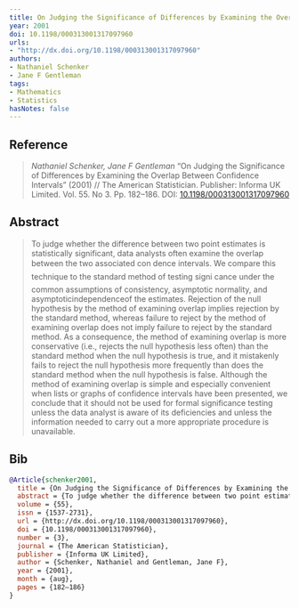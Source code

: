 ```yaml
---
title: On Judging the Significance of Differences by Examining the Overlap Between Confidence Intervals
year: 2001
doi: 10.1198/000313001317097960
urls:
- "http://dx.doi.org/10.1198/000313001317097960"
authors:
- Nathaniel Schenker
- Jane F Gentleman
tags:
- Mathematics
- Statistics
hasNotes: false
---
```


## Reference

> <i>Nathaniel Schenker, Jane F Gentleman</i> “On Judging the Significance of Differences by Examining the Overlap Between Confidence Intervals” (2001) // The American Statistician. Publisher: Informa UK Limited. Vol.&nbsp;55. No&nbsp;3. Pp.&nbsp;182–186. DOI:&nbsp;<a href='https://doi.org/10.1198/000313001317097960'>10.1198/000313001317097960</a>

## Abstract

> To judge whether the difference between two point estimates is statistically significant, data analysts often examine the overlap between the two associated con dence intervals. We compare this technique to the standard method of testing signi cance under the common assumptions of consistency, asymptotic normality, and asymptoticindependenceof the estimates. Rejection of the null hypothesis by the method of examining overlap implies rejection by the standard method, whereas failure to reject by the method of examining overlap does not imply failure to reject by the standard method. As a consequence, the method of examining overlap is more conservative (i.e., rejects the null hypothesis less often) than the standard method when the null hypothesis is true, and it mistakenly fails to reject the null hypothesis more frequently than does the standard method when the null hypothesis is false. Although the method of examining overlap is simple and especially convenient when lists or graphs of confidence intervals have been presented, we conclude that it should not be used for formal significance testing unless the data analyst is aware of its deficiencies and unless the information needed to carry out a more appropriate procedure is unavailable.

## Bib

```bib
@Article{schenker2001,
  title = {On Judging the Significance of Differences by Examining the Overlap Between Confidence Intervals},
  abstract = {To judge whether the difference between two point estimates is statistically significant, data analysts often examine the overlap between the two associated con dence intervals. We compare this technique to the standard method of testing signi cance under the common assumptions of consistency, asymptotic normality, and asymptoticindependenceof the estimates. Rejection of the null hypothesis by the method of examining overlap implies rejection by the standard method, whereas failure to reject by the method of examining overlap does not imply failure to reject by the standard method. As a consequence, the method of examining overlap is more conservative (i.e., rejects the null hypothesis less often) than the standard method when the null hypothesis is true, and it mistakenly fails to reject the null hypothesis more frequently than does the standard method when the null hypothesis is false. Although the method of examining overlap is simple and especially convenient when lists or graphs of confidence intervals have been presented, we conclude that it should not be used for formal significance testing unless the data analyst is aware of its deficiencies and unless the information needed to carry out a more appropriate procedure is unavailable.},
  volume = {55},
  issn = {1537-2731},
  url = {http://dx.doi.org/10.1198/000313001317097960},
  doi = {10.1198/000313001317097960},
  number = {3},
  journal = {The American Statistician},
  publisher = {Informa UK Limited},
  author = {Schenker, Nathaniel and Gentleman, Jane F},
  year = {2001},
  month = {aug},
  pages = {182–186}
}
```
